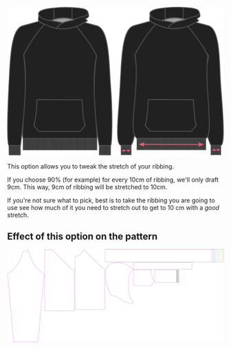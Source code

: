 ![Ribbing stretch on Hugo](./ribbingstretch.svg)

This option allows you to tweak the stretch of your ribbing.

If you choose 90% (for example) for every 10cm of ribbing, we'll only draft 9cm.
This way, 9cm of ribbing will be stretched to 10cm.

<Note>

If you're not sure what to pick, best is to take the ribbing you are going to use see how much of it
you need to stretch out to get to 10 cm with a *good* stretch.

</Note>

## Effect of this option on the pattern

![This image shows the effect of this option by superimposing several variants that have a different value for this option](hugo_ribbingstretch_sample.svg "Effect of this option on the pattern")
